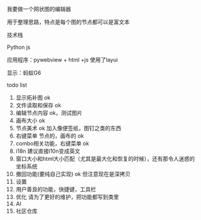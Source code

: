 我要做一个网状图的编辑器

用于整理思路，特点是每个图的节点都可以是富文本

技术栈

Python js

应用程序：pywebview + html +js 使用了layui

显示：蚂蚁G6

todo list

1. 显示拓补图 ok
2. 文件读取和保存 ok
3. 编辑节点内容 ok，测试图片
4. 画布大小 ok
5. 节点美术 ok 加入像便签纸，图钉之类的东西
6. 右键菜单 节点的，画布的 ok
7. combo相关功能，右键菜单 ok
8. i18n 建议直接l10n变成英文
9. 窗口大小和html大小匹配（尤其是最大化和恢复的时候），还有那令人迷惑的坐标系统
10. 撤回功能(要纯自己实现) ok 但注意现在是深拷贝
11. 设置
12. 用户善良的功能，快捷键，工具栏
13. 优化 请为了更好的维护，把功能都写到类里
14. AI
15. 社区仓库
